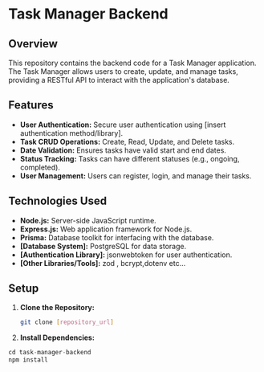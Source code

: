 # Task Manager Backend

## Overview

This repository contains the backend code for a Task Manager application. The Task Manager allows users to create, update, and manage tasks, providing a RESTful API to interact with the application's database.

## Features

- **User Authentication:** Secure user authentication using [insert authentication method/library].
- **Task CRUD Operations:** Create, Read, Update, and Delete tasks.
- **Date Validation:** Ensures tasks have valid start and end dates.
- **Status Tracking:** Tasks can have different statuses (e.g., ongoing, completed).
- **User Management:** Users can register, login, and manage their tasks.

## Technologies Used

- **Node.js:** Server-side JavaScript runtime.
- **Express.js:** Web application framework for Node.js.
- **Prisma:** Database toolkit for interfacing with the database.
- **[Database System]:**  PostgreSQL for data storage.
- **[Authentication Library]:** jsonwebtoken for user authentication.
- **[Other Libraries/Tools]:**  zod , bcrypt,dotenv etc...

## Setup

1. **Clone the Repository:**
   ```bash
   git clone [repository_url]

2. **Install Dependencies:**

```javascript
cd task-manager-backend
npm install
```
